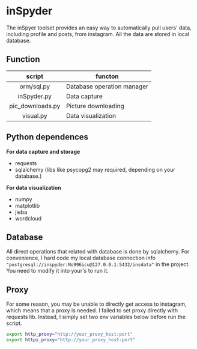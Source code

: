 # inSpyder

The inSpyer toolset provides an easy way to automatically pull users' data, including profile and posts, from instagram. All the data are stored in local database.

## Function

|      script      | functon                    |
| :--------------: | -------------------------- |
|    orm/sql.py    | Database operation manager |
|   inSpyder.py    | Data capture               |
| pic_downloads.py | Picture downloading        |
|    visual.py     | Data visualization         |

## Python dependences

**For data capture and storage**

- requests
- sqlalchemy (libs like psycopg2 may required, depending on your database.)

**For data visualization**

- numpy
- matplotlib
- jieba
- wordcloud

## Database

All direct operations that related with database is done by sqlalchemy. For convenience, I hard code my local database connection info  `"postgresql://inspyder:No996icu@127.0.0.1:5432/insdata"` in the project. You need to modify it into your's to run it.

## Proxy

For some reason, you may be unable to directly get access to instagram, which means that a proxy is needed. I failed to set proxy directly with requests lib. Instead, I simply set two env variables below before run the script.

```bash
export http_proxy="http://your_proxy_host:port"
export https_proxy="http://your_proxy_host:port"
```
